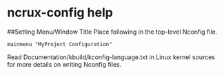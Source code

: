 # ncrux-config help

##Setting Menu/Window Title
Place following in the top-level Nconfig file.

	mainmenu "MyProject Configuration"

Read Documentation/kbuild/kconfig-language.txt in Linux kernel sources for more
 details on writing Nconfig files.
